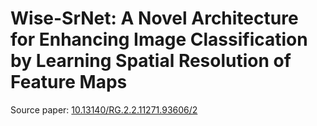 # Wise-SrNet: A Novel Architecture for Enhancing Image Classification by Learning Spatial Resolution of Feature Maps

Source paper: [10.13140/RG.2.2.11271.93606/2](https://doi.org/10.13140/RG.2.2.11271.93606/2)
